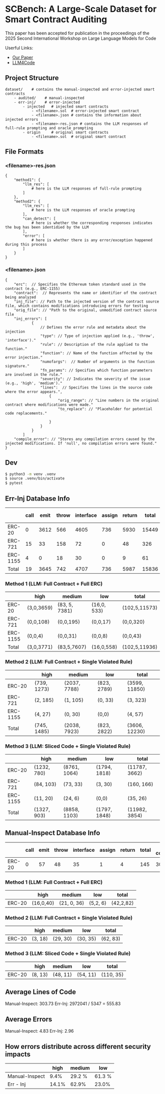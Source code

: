 # SCBench: A Large-Scale Dataset for Smart Contract Auditing
This paper has been accepted for publication in the proceedings of the 2025 Second International Workshop on Large Language Models for Code

Userful Links:
- [Our Paper](scbench.pdf)
- [LLM4Code](https://llm4code.github.io/)

## Project Structure
```
dataset/    # contains the manual-inspected and error-injected smart contracts
    - audited/    # manual-inspected
    - err-inj/    # error-injected
        - injected   # injected smart contracts
            - <filename>.sol  # error-injected smart contract
            - <filename>.json # contains the information about injected errors
            - <filename>-res.json # contains the LLM responses of full-rule prompting and oracle prompting
        - origin     # original smart contracts
            - <filename>.sol  # original smart contract
```

## File Formats
### \<filename>-res.json
```
{
    "method1": {
        "llm_res": [
            # here is the LLM responses of full-rule prompting
        ]
    },
    "method2": {
        "llm_res": [
            # here is the LLM responses of oracle prompting
        ],
        "can_detect": [
            # here is whether the corresponding responses indicates the bug has been identidied by the LLM
        ],
        "error": [
            # here is whether there is any error/exception happened during this process
        ] 
    }
}
```

### \<filename>.json
```
{
    "erc":  // Specifies the Ethereum token standard used in the contract (e.g., ERC-1155)
    "contract":  // Represents the name or identifier of the contract being analyzed
    "inj_file": // Path to the injected version of the contract source file, which contains modifications introducing errors for testing
    "orig_file": // "Path to the original, unmodified contract source file
    "inj_errors": [
            {
                // Defines the error rule and metadata about the injection
                "type": // Type of injection applied (e.g., 'throw', 'interface')."
                "rule": // Description of the rule applied to the function."
                "function": // Name of the function affected by the error injection."
                "numofargs":  // Number of arguments in the function signature."
                "fn_params": // Specifies which function parameters are involved in the rule."
                "severity": // Indicates the severity of the issue (e.g., 'high', 'medium')."
                "lines":  // Specifies the lines in the source code where the error appears.",
                    {
                        "orig_range": // "Line numbers in the original contract where modifications were made."
                        "to_replace": // "Placeholder for potential code replacements."
                        
                    }
                }
            }
        ]
    "compile_error": // "Stores any compilation errors caused by the injected modifications. If 'null', no compilation errors were found."
}

```


## Dev
```bash
$ python3 -m venv .venv
$ source .venv/bin/activate
$ pytest
```


## Err-Inj Database Info

|      | call | emit | throw | interface | assign | return | total | # of contracts |
|------|------|------|-------|-----------|--------|--------|-------|---|
| ERC-20  | 0    | 3612    | 566     | 4605         | 736      | 5930      | 15449     |  5211 |
| ERC-721 | 15    | 33    | 158     | 72         | 0      | 48      | 326     | 110 |
| ERC-1155| 4    | 0    | 18     | 30        | 0      | 9     | 61     | 26 |
| Total   | 19    | 3645    | 742     | 4707    | 736      | 5987      | 15836     | 5347 |


### Method 1 (LLM: Full Contract + Full ERC)
|         | high | medium | low | total |
|------   |------|------|-------|-----------|
| ERC-20  | (3,0,3659)     |  (83, 5, 7381)   |  (16,0, 533)  |   (102,5,11573)   |
| ERC-721 | (0,0,108)     |  (0,0,195)   |  (0,0,17)  |   (0,0,320)   |  
| ERC-1155| (0,0,4)     |  (0,0,31)   |  (0,0,8)  |   (0,0,43)    |  
| Total   | (3,0,3771)	| (83,5,7607) |	(16,0,558) |	(102,5,11936) |

### Method 2 (LLM: Full Contract + Single Violated Rule)
|         | high | medium | low | total |
|------   |------|------|-------|-----------|
| ERC-20  | (739, 1273)     |  (2037, 7788)   |  (823, 2789)  |   (3599, 11850)    |
| ERC-721 | (2, 185)     |  (1, 105)   |  (0, 33)  |   (3, 323)    |  
| ERC-1155| (4, 27)     |  (0, 30)   |  (0,0)  |   (4, 57)    |  
| Total   | (745, 1485) |	(2038, 7923) |	(823, 2822)	 | (3606, 12230) |

### Method 3 (LLM: Sliced Code + Single Violated Rule)
|         | high | medium | low | total |
|------   |------|------|-------|-----------|
| ERC-20  | (1232, 780)     |  (8761, 1064)   |  (1794, 1818) |   (11787, 3662)    |
| ERC-721 | (84, 103)     |  (73, 33)   |  (3, 30)  |   (160, 166)    |  
| ERC-1155| (11, 20)     |  (24, 6)   |  (0,0)  |   (35, 26)   |  
| Total   | (1327, 903)	 | (8858, 1103)	 | (1797, 1848)	 | (11982, 3854) |



## Manual-Inspect Database Info

|      | call | emit | throw | interface | assign | return | total | # of contracts |
|------|------|------|-------|-----------|--------|--------|-------|---| 
| ERC-20  | 0    | 57    | 48     | 35         | 1      | 4      | 145     | 30|

### Method 1 (LLM: Full Contract + Full ERC)
|         | high | medium | low | total |
|------   |------|------|-------|-----------|
| ERC-20  | (16,0,40)     |  (21, 0, 36)   |  (5,2, 6)  |   (42,2,82)   |

### Method 2 (LLM: Full Contract + Single Violated Rule)
|         | high | medium | low | total |
|------   |------|------|-------|-----------|
| ERC-20  | (3, 18)     |  (29, 30)   |  (30, 35)  |   (62, 83)    |

### Method 3 (LLM: Sliced Code + Single Violated Rule)
|         | high | medium | low | total |
|------   |------|------|-------|-----------|
| ERC-20  | (8, 13)     |  (48, 11)   |  (54, 11) |   (110, 35)    |

## Average Lines of Code
Manual-Inspect: 303.73
Err-Inj: 2972041 / 5347 = 555.83

## Average Errors
Manual-Inspect: 4.83
Err-Inj: 2.96

## How errors distribute across different security impacts

|         | high | medium | low | 
|------   |------|------|-------|
| Manual-Inspect | 9.4% | 29.2 % | 61.3 % |
| Err - Inj | 14.1% | 62.9% | 23.0% |